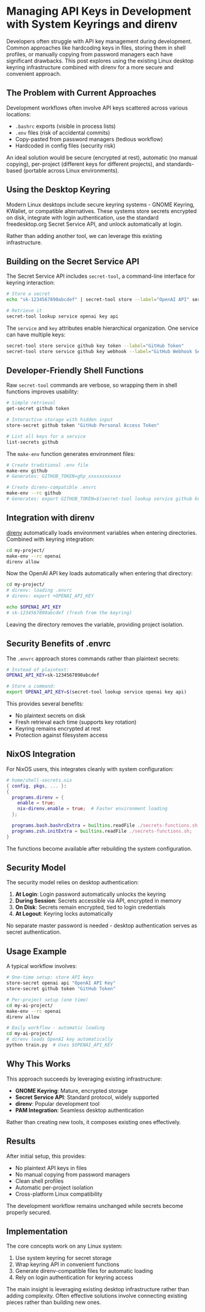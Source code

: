 # Managing API Keys in Development with System Keyrings and direnv

Developers often struggle with API key management during development. Common approaches like hardcoding keys in files, storing them in shell profiles, or manually copying from password managers each have significant drawbacks. This post explores using the existing Linux desktop keyring infrastructure combined with direnv for a more secure and convenient approach.

## The Problem with Current Approaches

Development workflows often involve API keys scattered across various locations:
- `.bashrc` exports (visible in process lists)
- `.env` files (risk of accidental commits)  
- Copy-pasted from password managers (tedious workflow)
- Hardcoded in config files (security risk)

An ideal solution would be secure (encrypted at rest), automatic (no manual copying), per-project (different keys for different projects), and standards-based (portable across Linux environments).

## Using the Desktop Keyring

Modern Linux desktops include secure keyring systems - GNOME Keyring, KWallet, or compatible alternatives. These systems store secrets encrypted on disk, integrate with login authentication, use the standard freedesktop.org Secret Service API, and unlock automatically at login.

Rather than adding another tool, we can leverage this existing infrastructure.

## Building on the Secret Service API

The Secret Service API includes `secret-tool`, a command-line interface for keyring interaction:

```bash
# Store a secret
echo "sk-1234567890abcdef" | secret-tool store --label="OpenAI API" service openai key api

# Retrieve it
secret-tool lookup service openai key api
```

The `service` and `key` attributes enable hierarchical organization. One service can have multiple keys:

```bash
secret-tool store service github key token --label="GitHub Token"
secret-tool store service github key webhook --label="GitHub Webhook Secret"
```

## Developer-Friendly Shell Functions

Raw `secret-tool` commands are verbose, so wrapping them in shell functions improves usability:

```bash
# Simple retrieval
get-secret github token

# Interactive storage with hidden input
store-secret github token "GitHub Personal Access Token"

# List all keys for a service
list-secrets github
```

The `make-env` function generates environment files:

```bash
# Create traditional .env file
make-env github
# Generates: GITHUB_TOKEN=ghp_xxxxxxxxxxxx

# Create direnv-compatible .envrc
make-env --rc github  
# Generates: export GITHUB_TOKEN=$(secret-tool lookup service github key token)
```

## Integration with direnv

[direnv](https://direnv.net/) automatically loads environment variables when entering directories. Combined with keyring integration:

```bash
cd my-project/
make-env --rc openai
direnv allow
```

Now the OpenAI API key loads automatically when entering that directory:

```bash
cd my-project/
# direnv: loading .envrc
# direnv: export +OPENAI_API_KEY

echo $OPENAI_API_KEY  
# sk-1234567890abcdef (fresh from the keyring)
```

Leaving the directory removes the variable, providing project isolation.

## Security Benefits of .envrc

The `.envrc` approach stores commands rather than plaintext secrets:

```bash
# Instead of plaintext:
OPENAI_API_KEY=sk-1234567890abcdef

# Store a command:
export OPENAI_API_KEY=$(secret-tool lookup service openai key api)
```

This provides several benefits:
- No plaintext secrets on disk
- Fresh retrieval each time (supports key rotation)
- Keyring remains encrypted at rest
- Protection against filesystem access

## NixOS Integration

For NixOS users, this integrates cleanly with system configuration:

```nix
# home/shell-secrets.nix
{ config, pkgs, ... }:
{
  programs.direnv = {
    enable = true;
    nix-direnv.enable = true;  # Faster environment loading
  };

  programs.bash.bashrcExtra = builtins.readFile ./secrets-functions.sh;
  programs.zsh.initExtra = builtins.readFile ./secrets-functions.sh;
}
```

The functions become available after rebuilding the system configuration.

## Security Model

The security model relies on desktop authentication:

1. **At Login**: Login password automatically unlocks the keyring
2. **During Session**: Secrets accessible via API, encrypted in memory
3. **On Disk**: Secrets remain encrypted, tied to login credentials  
4. **At Logout**: Keyring locks automatically

No separate master password is needed - desktop authentication serves as secret authentication.

## Usage Example

A typical workflow involves:

```bash
# One-time setup: store API keys
store-secret openai api "OpenAI API Key"
store-secret github token "GitHub Token"

# Per-project setup (one time)
cd my-ai-project/
make-env --rc openai
direnv allow

# Daily workflow - automatic loading
cd my-ai-project/
# direnv loads OpenAI key automatically
python train.py  # Uses $OPENAI_API_KEY
```

## Why This Works

This approach succeeds by leveraging existing infrastructure:

- **GNOME Keyring**: Mature, encrypted storage
- **Secret Service API**: Standard protocol, widely supported
- **direnv**: Popular development tool
- **PAM Integration**: Seamless desktop authentication

Rather than creating new tools, it composes existing ones effectively.

## Results

After initial setup, this provides:
- No plaintext API keys in files
- No manual copying from password managers
- Clean shell profiles
- Automatic per-project isolation
- Cross-platform Linux compatibility

The development workflow remains unchanged while secrets become properly secured.

## Implementation

The core concepts work on any Linux system:

1. Use system keyring for secret storage
2. Wrap keyring API in convenient functions
3. Generate direnv-compatible files for automatic loading
4. Rely on login authentication for keyring access

The main insight is leveraging existing desktop infrastructure rather than adding complexity. Often effective solutions involve connecting existing pieces rather than building new ones.